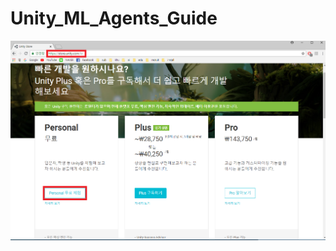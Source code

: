 Unity_ML_Agents_Guide 
=======================
![Alt text](/1.unity_download/unity_download.png "unity_download")
